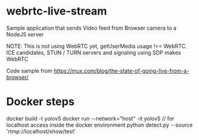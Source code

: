 # webrtc-live-stream
Sample application that sends Video feed from Browser camera to a NodeJS server

NOTE: This is not using WebRTC yet, getUserMedia usage !== WebRTC. ICE candidates, STUN / TURN servers and signaling using SDP makes WebRTC

Code sample from https://mux.com/blog/the-state-of-going-live-from-a-browser/

# Docker steps
docker build -t yolov5
docker run --network="host" -it yolov5 // for localhost access inside the docker environment
python detect.py --source 'rtmp://localhost/show/test'